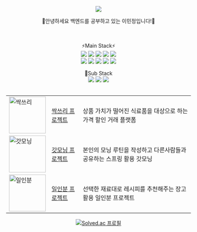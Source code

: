 
<div align="center">
<img src="https://capsule-render.vercel.app/api?type=waving&color=auto&height=200&section=header&text=&fontSize=90" />

🌱안녕하세요 백엔드를 공부하고 있는 이민정입니다!🌱<br><br><br>

⚡Main Stack⚡<br>
<img src="https://img.shields.io/badge/java-007396?style=for-the-badge&logo=java&logoColor=white">
<img src="https://img.shields.io/badge/Spring-6DB33F?style=for-the-badge&logo=Spring&logoColor=white">
<img src="https://img.shields.io/badge/Spring Boot-6DB33F?style=for-the-badge&logo=SpringBoot&logoColor=white">
<img src="https://img.shields.io/badge/Spring Security-6DB33F?style=for-the-badge&logo=SpringSecurity&logoColor=white">
<img src="https://img.shields.io/badge/JPA-6DB33F?style=for-the-badge&logo=JPA&logoColor=white"><br>
<img src="https://img.shields.io/badge/MySQL-4479A1?style=for-the-badge&logo=MySQL&logoColor=white">
<img src="https://img.shields.io/badge/Docker-2496ED?style=for-the-badge&logo=Docker&logoColor=white">
<img src="https://img.shields.io/badge/Github Actions-2088FF?style=for-the-badge&logo=GithubActions&logoColor=white">
<img src="https://img.shields.io/badge/Amazon EC2-FF9900?style=for-the-badge&logo=Amazon EC2&logoColor=white">
<img src="https://img.shields.io/badge/Amazon S3-569A31?style=for-the-badge&logo=Amazon S3&logoColor=white">

🔭Sub Stack<br>
<img src="https://img.shields.io/badge/Flutter-02569B?style=for-the-badge&logo=Flutter&logoColor=white">
<img src="https://img.shields.io/badge/Vue-4FC08D?style=for-the-badge&logo=Vue.js&logoColor=white">
<img src="https://img.shields.io/badge/Django-092E20?style=for-the-badge&logo=Django&logoColor=white">
<br><br>

<table>

  <tr>
    <td><img src="https://github.com/Lee-Min-Jung/Lee-Min-Jung/assets/82032462/527fee14-7c1c-4812-ae0a-b7428f156dbf" alt="싹쓰리" height=100 width=100></td>
    <td><a href="https://github.com/Lee-Min-Jung/ssackthree_back">싹쓰리 프로젝트</a></td>
    <td>상품 가치가 떨어진 식료품을 대상으로 하는 가격 할인 거래 플랫폼</td>
  </tr>
  <tr>
    <td><img src="https://github.com/Lee-Min-Jung/Lee-Min-Jung/assets/82032462/61adf0a3-40b1-4c12-9156-5537dd230b7d" alt="갓모닝" height=100 width=100></td>
    <td><a href="https://github.com/Lee-Min-Jung/godMorning_backend">갓모닝 프로젝트</a></td>
    <td>본인의 모닝 루틴을 작성하고 다른사람들과 공유하는 스프링 활용 갓모닝</td>
  </tr>
  <tr>
    <td><img src="https://github.com/Lee-Min-Jung/Lee-Min-Jung/assets/82032462/569578b4-a638-445d-a844-c8ce0d7bfa68" alt="일인분" height=100 width=100></td>
    <td><a href="https://github.com/Lee-Min-Jung/oneportion_anywhere">일인분 프로젝트</a></td>
    <td>선택한 재료대로 레시피를 추천해주는 장고 활용 일인분 프로젝트</td>
  </tr>
</table>





[![Solved.ac
프로필](http://mazassumnida.wtf/api/v2/generate_badge?boj=dinamic1016)](https://solved.ac/{handle})
</div>

